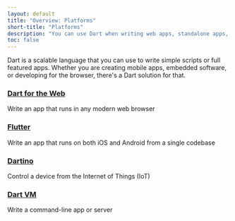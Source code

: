 ```yaml
---
layout: default
title: "Overview: Platforms"
short-title: "Platforms"
description: "You can use Dart when writing web apps, standalone apps, servers, mobile apps, and embedded apps."
toc: false
---
```


Dart is a scalable language that you can use to write simple scripts or full featured apps.
Whether you are creating mobile apps, embedded software, or developing for the browser,
there's a Dart solution for that.

<div class="card-grid">
  <div class="card">
    <h3><a href="{{site.webdev}}">Dart for the Web</a></h3>
    <p>Write an app that runs in any modern web browser</p>
  </div>

  <div class="card">
    <h3><a href="{{site.flutter}}">Flutter</a></h3>
    <p>Write an app that runs on both iOS and Android from a single codebase</p>
  </div>

  <div class="card">
    <h3><a href="{{site.dartino}}">Dartino</a></h3>
    <p>Control a device from the Internet of Things (IoT)</p>
  </div>

  <div class="card">
    <h3><a href="{{site.dart_vm}}">Dart VM</a></h3>
    <p>Write a command-line app or server</p>
  </div>
</div>
